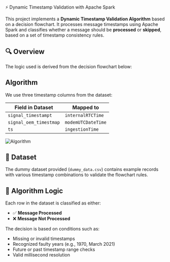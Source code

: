 ⚡ Dynamic Timestamp Validation with Apache Spark

This project implements a **Dynamic Timestamp Validation Algorithm** based on a decision flowchart. It processes message timestamps using Apache Spark and classifies whether a message should be **processed** or **skipped**, based on a set of timestamp consistency rules.

## 🔍 Overview

The logic used is derived from the decision flowchart below:

## Algorithm

We use three timestamp columns from the dataset:

| Field in Dataset         | Mapped to             |
|--------------------------|-----------------------|
| `signal_timestampt`      | `internalRTCTime`     |
| `signal_oem_timestmap`   | `modemUTCDateTime`    |
| `ts`                     | `ingestionTime`       |

![Algorithm](https://github.com/user-attachments/assets/fbb3c1fd-8767-4e62-bc21-3685e197e0d2)

## 📁 Dataset

The dummy dataset provided (`dummy_data.csv`) contains example records with various timestamp combinations to validate the flowchart rules.

## 🧠 Algorithm Logic

Each row in the dataset is classified as either:
- ✅ **Message Processed**
- ❌ **Message Not Processed**

The decision is based on conditions such as:
- Missing or invalid timestamps
- Recognized faulty years (e.g., 1970, March 2021)
- Future or past timestamp range checks
- Valid millisecond resolution
